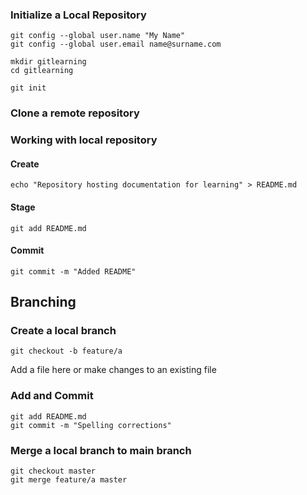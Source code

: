
### Initialize a Local Repository
```
git config --global user.name "My Name"
git config --global user.email name@surname.com
```
```
mkdir gitlearning
cd gitlearning

git init
```
### Clone a remote repository

### Working with local repository
#### Create
```
echo "Repository hosting documentation for learning" > README.md
```
#### Stage
```
git add README.md
```
#### Commit 
```
git commit -m "Added README"
```

## Branching
### Create a local branch
```
git checkout -b feature/a
```
Add a file here or make changes to an existing file
### Add and Commit
```
git add README.md
git commit -m "Spelling corrections"
```
### Merge a local branch to main branch
```
git checkout master
git merge feature/a master
```
